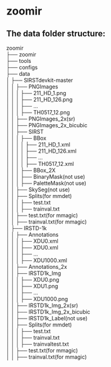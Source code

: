 # zoomir
## The data folder structure:
zoomir  
├── zoomir  
├── tools  
├── configs  
├── data  
│   ├── SIRSTdevkit-master  
│   │   ├── PNGImages  
│   │   │   ├── 211_HD_1.png  
│   │   │   ├── 211_HD_126.png  
│   │   │   ├── ...  
│   │   │   ├── TH0517_12.png  
│   │   ├── PNGImages_2x(sr)  
│   │   ├── PNGImages_2x_bicubic  
│   │   ├── SIRST   
│   │   │   ├── BBox  
│   │   │   │   ├── 211_HD_1.xml  
│   │   │   │   ├── 211_HD_126.xml  
│   │   │   │   ├── ...   
│   │   │   │   ├── TH0517_12.xml  
│   │   │   ├── BBox_2X  
│   │   │   ├── BinaryMask(not use)  
│   │   │   ├── PaletteMask(not use)  
│   │   ├── SkySeg(not use)  
│   │   ├── Splits(for mmdet)  
│   │   │   ├── test.txt  
│   │   │   ├── trainval.txt  
│   │   ├── test.txt(for mmagic)  
│   │   ├── trainval.txt(for mmagic)  
│   ├── IRSTD-1k  
│   │   ├── Annotations  
│   │   │   ├── XDU0.xml  
│   │   │   ├── XDU0.xml  
│   │   │   ├── ...  
│   │   │   ├── XDU1000.xml  
│   │   ├── Annotations_2x  
│   │   ├── IRSTD1k_Img  
│   │   │   ├── XDU0.png  
│   │   │   ├── XDU1.png  
│   │   │   ├── ...  
│   │   │   ├── XDU1000.png  
│   │   ├── IRSTD1k_Img_2x(sr)  
│   │   ├── IRSTD1k_Img_2x_bicubic  
│   │   ├── IRSTD1k_Label(not use)  
│   │   ├── Splits(for mmdet)  
│   │   │   ├── test.txt  
│   │   │   ├── trainval.txt  
│   │   │   ├── trainvaltest.txt  
│   │   ├── test.txt(for mmagic)  
│   │   ├── trainval.txt(for mmagic)  
